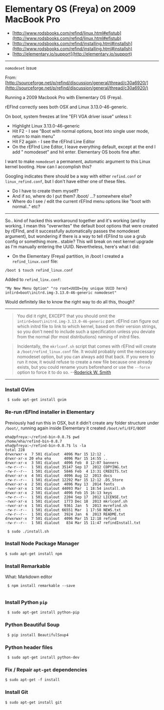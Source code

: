 # Elementary OS (Freya) on 2009 MacBook Pro

* [http://www.rodsbooks.com/refind/linux.html#efistub](http://www.rodsbooks.com/refind/linux.html#efistub)
* [http://www.rodsbooks.com/refind/installing.html#installsh](http://www.rodsbooks.com/refind/installing.html#installsh)
* [http://elementary.io/support](http://elementary.io/support)
___
```nomodeset``` issue

From:
[http://sourceforge.net/p/refind/discussion/general/thread/c30a6920/](http://sourceforge.net/p/refind/discussion/general/thread/c30a6920/)

Running a 2009 Macbook Pro with Elementary OS (Freya).

rEFInd correctly sees both OSX and Linux 3.13.0-46-generic.

On boot, system freezes at line "EFI VGA driver issue" unless I:

* Highlight Linux 3.13.0-46-generic
* Hit F2 - I see "Boot with normal options, boot into single user mode, return to main menu"
* Hit F2 again - I see the rEFInd Line Editor
* On the rEFInd Line Editor, I leave everything default, except at the end I add " nomodeset" and hit enter. Elementary OS boots fine after.

I want to make ```nomodeset``` a permanent, automatic argument to this Linux kernel booting. How can I accomplish this?

Googling indicates there should be a way with either ```refind.conf``` or ```linux_refind.conf```, but I don't have either one of these files.

* Do I have to create them myself? 
* And if so, where do I put them? /boot/ ...? somewhere else?
* Where do I see / edit the current rEFInd menu options like "boot with normal.." etc?

___

So.. kind of hacked this workaround together and it's working (and by working, I mean this "overwrites" the default boot options that were created by rEFInd, and it successfully automatically passes the nomodeset argument), but wondering if there is a way to tell rEFIind to use a grub config or something more.. stable? This will break on next kernel upgrade as I'm manually entering the UUID. Nevertheless, here's what I did:

* On the Elementary (Freya) partition, in
/boot
I created a ```refind_linux.conf``` file:

```
/boot $ touch refind_linux.conf
```

Added to ```refind_linx.conf```:

```
"My New Menu Option" "ro root=UUID={my unique UUID here} intird=boot\initrd.img-3.13.0-46-generic nomodeset"
```

Would definitely like to know the right way to do all this, though?

___

> You did it right, EXCEPT that you should omit the ```intird=boot\initrd.img-3.13.0-46-generic``` part. rEFInd can figure out which initrd file to link to which kernel, based on their version strings, so you don't need to include such a specification unless you deviate from the normal (for most distributions) naming of initrd files.
 
> Incidentally, the ```mkrlconf.sh``` script that comes with rEFInd will create a ```/boot/refind_linux.conf``` file. It would probably omit the necessary nomodeset option, but you can always add that back. If you were to run it now, it would refuse to create a new file because one already exists, but you could rename yours beforehand or use the ```--force``` option to force it to do so. --[Roderick W. Smith](https://sourceforge.net/u/srs5694/profile/)
___

### Install GVim

```
 $ sudo apt-get install gvim
```

### Re-run rEFInd installer in Elementary
Previously had run this in OSX, but it didn't create any folder structure under ```/boot/```, running again inside Elementary it created ```/boot/efi/EFI/BOOT```

```
eha@pfreya:~/refind-bin-0.8.7$ pwd
/home/eha/refind-bin-0.8.7
eha@pfreya:~/refind-bin-0.8.7$ ls -la
total 228
drwxrwxr-x  7 501 dialout  4096 Mar 15 12:12 .
drwxr-xr-x 20 eha eha      4096 Mar 15 14:55 ..
drwxr-xr-x  3 501 dialout  4096 Feb  8 12:07 banners
-rw-r--r--  1 501 dialout 35147 Sep 17  2012 COPYING.txt
-rw-r--r--  1 501 dialout  5846 Feb  4 13:31 CREDITS.txt
drwxr-xr-x  4 501 dialout  4096 Aug 12  2013 docs
-rw-r--r--  1 501 dialout 12292 Mar 15 12:12 .DS_Store
drwxr-xr-x  2 501 dialout  4096 May 13  2014 fonts
-rwxr-xr-x  1 501 dialout 44093 Mar  1 18:54 install.sh
drwxr-xr-x  2 501 dialout  4096 Feb 15 16:13 keys
-rw-r--r--  1 501 dialout  2204 Sep 17  2012 LICENSE.txt
-rwxr-xr-x  1 501 dialout  1773 Dec 18  2013 mkrlconf.sh
-rwxr-xr-x  1 501 dialout  9361 Jan  5  2013 mvrefind.sh
-rw-r--r--  1 501 dialout 66551 Mar  1 17:58 NEWS.txt
-rw-r--r--  1 501 dialout  3924 Jan  6  2013 README.txt
drwxrwxr-x  7 501 dialout  4096 Mar 15 12:18 refind
-rw-r--r--  1 501 dialout   834 Mar 15 11:47 refindInstall.txt

 $ sudo ./install.sh 
```

### Install Node Package Manager
```
$ sudo apt-get install npm
``` 

### Install Remarkable 
What: Markdown editor

```
 $ npm install remarkable --save
 
```

### Install Python ```pip```

```
 $ sudo apt-get install python-pip
```

### Python Beautiful Soup

```
 $ pip install BeautifulSoup4
```

### Python header files 

```
 $ sudo apt-get install python-dev
``` 

### Fix / Repair ```apt-get``` dependencies

```
$ sudo apt-get -f install
```

### Install Git

```
$ sudo apt-get install git

```